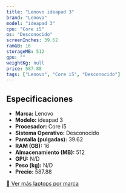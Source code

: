 ```yaml
---
title: "Lenovo ideapad 3"
brand: "Lenovo"
model: "ideapad 3"
cpu: "Core i5"
os: "Desconocido"
screenInches: 39.62
ramGB: 16
storageMB: 512
gpu: ""
weightKg: null
price: 587.88
tags: ["Lenovo", "Core i5", "Desconocido"]
---
```

## Especificaciones

- **Marca:** Lenovo
- **Modelo:** ideapad 3
- **Procesador:** Core i5
- **Sistema Operativo:** Desconocido
- **Pantalla (pulgadas):** 39.62
- **RAM (GB):** 16
- **Almacenamiento (MB):** 512
- **GPU:** N/D
- **Peso (kg):** N/D
- **Precio:** 587.88

[:rocket: Ver más laptops por marca](/brand/lenovo)
